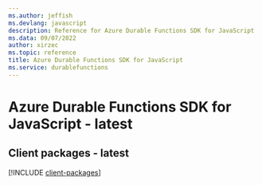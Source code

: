 ```yaml
---
ms.author: jeffish
ms.devlang: javascript
description: Reference for Azure Durable Functions SDK for JavaScript
ms.data: 09/07/2022
author: xirzec
ms.topic: reference
title: Azure Durable Functions SDK for JavaScript
ms.service: durablefunctions
---
```

# Azure Durable Functions SDK for JavaScript - latest

## Client packages - latest
[!INCLUDE [client-packages](durable-functions-client-index.md)]